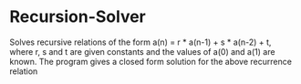 # Recursion-Solver
Solves recursive relations of the form a(n) = r * a(n-1) + s * a(n-2) + t, where r, s and t are given constants and the values of a(0) and a(1) are known. The program gives a closed form solution for the above recurrence relation
